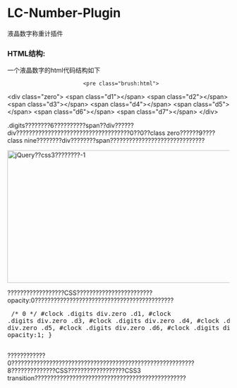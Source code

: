 # LC-Number-Plugin
液晶数字称重计插件
<h3>HTML结构:</h3>
<p>一个液晶数字的html代码结构如下</p>

                            <pre class="brush:html">
 &lt;div class="zero"&gt;
    &lt;span class="d1"&gt;&lt;/span&gt;
    &lt;span class="d2"&gt;&lt;/span&gt;
    &lt;span class="d3"&gt;&lt;/span&gt;
    &lt;span class="d4"&gt;&lt;/span&gt;
    &lt;span class="d5"&gt;&lt;/span&gt;
    &lt;span class="d6"&gt;&lt;/span&gt;
    &lt;span class="d7"&gt;&lt;/span&gt;
&lt;/div&gt;                               
                            </pre>
                            <p><span class="m">.digits</span>????????6??????????span??div??????div????????????????????????????????????0??0??class <span class="m">zero</span>??????9????class <span class="m">nine</span>????????div????????span??????????????????????????????</p>
                            <p><img class="lazy" src="http://www.htmleaf.com/load.gif" data-original="http://img.htmleaf.com/1412/the_digits_explained.jpg" alt="jQuery??css3????????-1" width="620" height="300"></p>
                            <p>??????????????????CSS????????????????????????<span class="m">opacity:0</span>????????????????????????????????????????????</p>
                            <pre class="brush:css">
/* 0 */
#clock .digits div.zero .d1,
#clock .digits div.zero .d3,
#clock .digits div.zero .d4,
#clock .digits div.zero .d5,
#clock .digits div.zero .d6,
#clock .digits div.zero .d7{
    opacity:1;
}                                
                            </pre>
                            <p>????????????0??????????????????????????????????????????????????????????8??????????????CSS??????????????????CSS3 transition????????????????????????????????????????????????</p>
